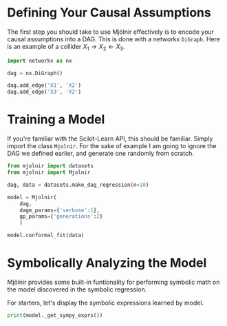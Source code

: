 
# Defining Your Causal Assumptions

The first step you should take to use Mjölnir effectively is to encode your causal assumptions into a DAG. This is done with a networkx `DiGraph`. Here is an example of a collider $X_1 \rightarrow X_2 \leftarrow X_3$. 

```python
import networkx as nx

dag = nx.DiGraph()

dag.add_edge('X1', 'X2')
dag.add_edge('X3', 'X2') 
```

# Training a Model

If you're familiar with the Scikit-Learn API, this should be familiar. Simply import the class `Mjolnir`. For the sake of example I am going to ignore the DAG we defined earlier, and generate one randomly from scratch.

```python
from mjolnir import datasets
from mjolnir import Mjolnir

dag, data = datasets.make_dag_regression(n=10)

model = Mjolnir(
    dag,
    dagm_params={'verbose':1},
    gp_params={'generations':2}
    )

model.conformal_fit(data)
```

# Symbolically Analyzing the Model

Mjölnir provides some built-in funtionality for performing symbolic math on the model discovered in the symbolic regression.

For starters, let's display the symbolic expressions learned by model.

```python
print(model._get_sympy_exprs())
```


